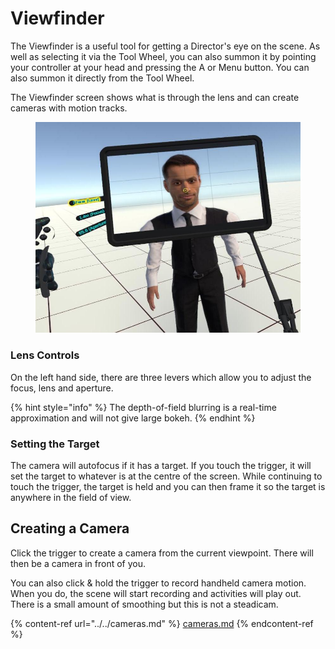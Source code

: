 # Viewfinder

The Viewfinder is a useful tool for getting a Director's eye on the scene. As well as selecting it via the Tool Wheel, you can also summon it by pointing your controller at your head and pressing the A or Menu button. You can also summon it directly from the Tool Wheel.

The Viewfinder screen shows what is through the lens and can create cameras with motion tracks.

<figure><img src="../../.gitbook/assets/DUMMY 2023-02-26 20-15-24.jpg" alt=""><figcaption></figcaption></figure>

### Lens Controls <a href="#_6ayqyihy0vzk" id="_6ayqyihy0vzk"></a>

On the left hand side, there are three levers which allow you to adjust the focus, lens and aperture.

{% hint style="info" %}
The depth-of-field blurring is a real-time approximation and will not give large bokeh.
{% endhint %}

### Setting the Target <a href="#_fvczo6lrall6" id="_fvczo6lrall6"></a>

The camera will autofocus if it has a target. If you touch the trigger, it will set the target to whatever is at the centre of the screen. While continuing to touch the trigger, the target is held and you can then frame it so the target is anywhere in the field of view.

## Creating a Camera <a href="#_98phf9w4wevz" id="_98phf9w4wevz"></a>

Click the trigger to create a camera from the current viewpoint. There will then be a camera in front of you.

You can also click & hold the trigger to record handheld camera motion. When you do, the scene will start recording and activities will play out. There is a small amount of smoothing but this is not a steadicam.

{% content-ref url="../../cameras.md" %}
[cameras.md](../../cameras.md)
{% endcontent-ref %}
